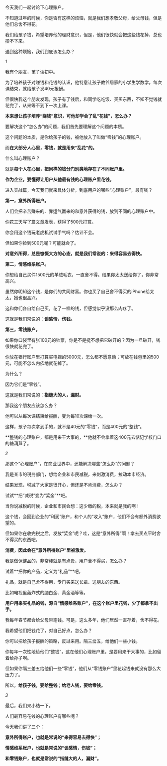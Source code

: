 今天我们一起讨论下心理账户。

不知道过年的时候，你是否有这样的烦恼，就是我们想孝敬父母，给父母钱，但是他们总舍不得花。

我们给孩子钱，希望培养他的理财意识，但是，他们很快就会把这些钱花掉，总也攒不下来。

遇到这种烦恼，我们到底该怎么办？



*1*



我有个朋友，孩子读初中。



为了培养孩子对赚钱和花钱的认识，他特意让孩子教邻居家的小学生学数学。每次课结束，就给孩子发40元报酬。



但很快我这个朋友发现，孩子有了钱后，和同学吃吃饭、买买东西，不知不觉钱就花完了，从来等不到下一次上课。



**本来想让孩子培养“赚钱”意识，可他却学会了乱“花钱”，怎么办？**

 

要解决这个“怎么办”的问题，我们首先要理解这个问题的本质。



这个问题的本质，是你给孩子的钱，被他放入了叫做“零钱”的心理账户。



而**在大部分人心里，零钱，就是用来“乱花”的。**



什么叫心理账户？



就是**每个人在心里，把同样的钱分门别类地存在了不同账户里。**



**作为企业，要懂得让用户从他最有钱的心理账户里花钱。**

 

进入实战篇，今天我们就来具体分析，到底用户的哪些“心理账户”，最有钱？

 

**第一，意外所得账户。**



人们会把辛苦赚来的、靠运气赢来的和意外获得的钱，放到不同的心理账户中。



你花三天写了篇文章发表，获得了500元打赏。



你会用这个钱玩老虎机试试手气吗？估计不会。



但如果你捡到500元呢？可能就会了。



**对意外所得，总是慷慨大方的心态，就是我们常说的：来得容易去得快。**



**第二，情感维系账户。**



你想给自己买件1500元的羊绒毛衣，一直舍不得。结果你太太送给你了，你非常高兴。



虽然你明知这个钱，是你们的共同财富。你也买了自己舍不得买的iPhone给太太，她也很高兴。



这和你们各自给自己买，花了一样的钱，但感觉似乎没那么肉疼了。



这就是我们常说的：**谈感情，伤钱。**



**第三，零钱账户。**



如果你口袋里有张100元的钞票，你是不是挺不想把它破开的？因为一旦破开，钱很快就花完了。



你放在银行账户里打算买电视的5000元，怎么都不愿意动；可放在钱包里的500元，可能不怎么内疚地就花掉了。



为什么？



因为它们是“零钱”。



这就是我们常说的：**指缝大的人，漏财。**



那我这个朋友应该怎么办？



他可以从每次课结束给报酬，变为每10次课给一次。



这样，孩子每次拿到手的，就不是40元的“零钱“，而是400元的”整钱“。



**整钱的心理账户，都是用来干大事的，**他就不会拿着这400元去惦记学校门口的糖葫芦了。

 

*2*



那这个“心理账户”，在商业世界中，还能解决哪些“怎么办”的问题？

 

我是某市的税务部门，想给企业和市民减税，来刺激消费，拉动本市经济。



结果发现，税减了大家是很开心，但还是不肯消费，怎么办？

 

试试**把“减税”变为“奖金”**吧。



当你说减税的时候，企业和市民会想：这少缴的税，本来就是我的啊！



这个钱，会回到企业的“利润”账户，和个人的“收入”账户，他们不会有额外消费欲望的。



但如果你在收完税之后，发放“奖金”呢？哇，这是“意外所得”啊！拿去买点平时舍不得买的东西吧。



**消费，因此会在“意外所得账户”里被激发。**

 

我是做保健品的，非常棒就是有点贵，用户舍不得买，怎么办？



试着**把你的产品，定义为“礼品”**吧。



礼品，就是自己舍不得用，专门买来送长辈、送朋友的东西。



比如电视里轰炸式的脑白金、黄金酒等等。



**用户用来买礼品的钱，源自“情感维系账户”，在这个账户里花钱，少了都拿不出手。**

 

我每年春节都会给父母带笔钱。可是，这么多年，他们居然一直存着，舍不得花。



我希望他们把钱花了，对自己好点，怎么办？

 

你可以把给孩子报酬的策略，反过来用。隔三岔五，给他们一些小钱。



你每年一次性地给他们“整钱”，这在他们心理账户里，是要用来干大事的，比如留着给孙子啊。



但如果你隔三差五给他们一些“零钱”，他们从“零钱账户”里花起钱来就没有那么大压力了。

 

所以，**给孩子钱，要给整钱；给老人钱，要给零钱。**

 

*3*



最后，我们来小结一下。



人们最容易花钱的心理账户有哪些呢？



今天我们讲了三个：

**意外所得账户，也就是常说的“来得容易去得快”；**

**情感维系账户，也就是常说的“谈感情，伤钱”；**

**和零钱账户，也就是常说的“指缝大的人，漏财”。**